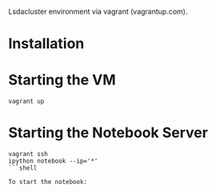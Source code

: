 Lsdacluster environment via vagrant (vagrantup.com).

Installation
============

Starting the VM
===============

```shell
vagrant up
```

Starting the Notebook Server
============================

```
vagrant ssh
ipython notebook --ip='*'
```shell

To start the notebook:

```
